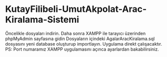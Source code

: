# KutayFilibeli-UmutAkpolat-Arac-Kiralama-Sistemi 


Öncelikle dosyaları indirin. Daha sonra XAMPP ile tarayıcı üzerinden phpMyAdmin sayfasına gidin Dosyaların içindeki AgalarAracKiralama.sql dosyasını yeni database oluşturup importlayın. Uygulama direkt çalışacaktır. PS: Port numaramız XAMPP uygulamasını açınca ayarlardan bakabilirsiniz.
